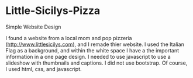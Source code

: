 # Little-Sicilys-Pizza
Simple Website Design

I found a website from a local mom and pop pizzeria (http://www.littlesicilys.com), and I remade thier website. I used the Italian Flag as a background, and within the white space I have a the important information in a one page design. I needed to use javascript to use a slideshow with thumbnails and captions. I did not use bootstrap. Of course, I used html, css, and javascript.
